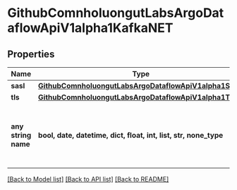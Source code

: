 # GithubComnholuongutLabsArgoDataflowApiV1alpha1KafkaNET


## Properties
Name | Type | Description | Notes
------------ | ------------- | ------------- | -------------
**sasl** | [**GithubComnholuongutLabsArgoDataflowApiV1alpha1SASL**](GithubComnholuongutLabsArgoDataflowApiV1alpha1SASL.md) |  | [optional] 
**tls** | [**GithubComnholuongutLabsArgoDataflowApiV1alpha1TLS**](GithubComnholuongutLabsArgoDataflowApiV1alpha1TLS.md) |  | [optional] 
**any string name** | **bool, date, datetime, dict, float, int, list, str, none_type** | any string name can be used but the value must be the correct type | [optional]

[[Back to Model list]](../README.md#documentation-for-models) [[Back to API list]](../README.md#documentation-for-api-endpoints) [[Back to README]](../README.md)


